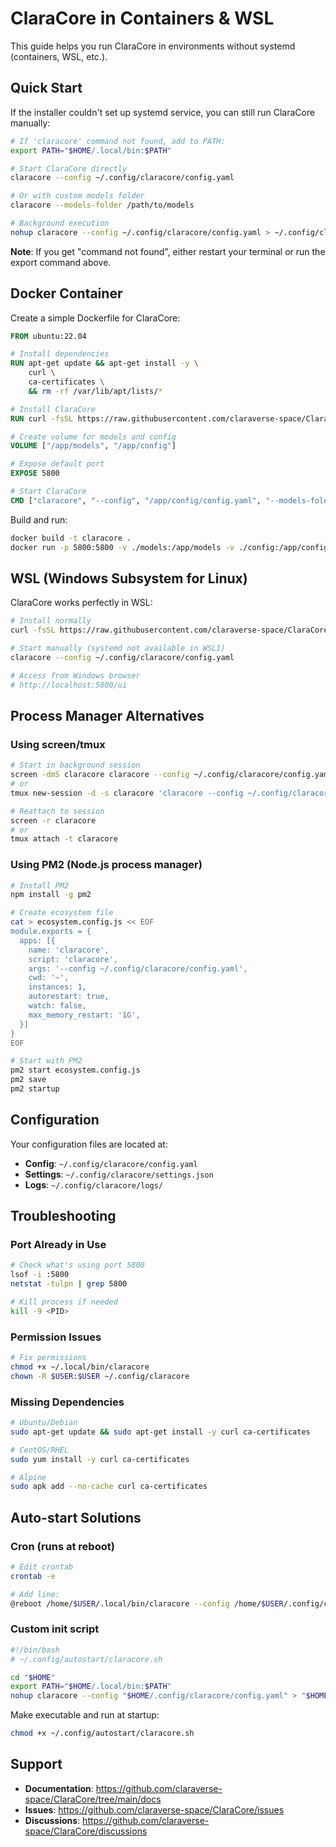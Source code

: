 # ClaraCore in Containers & WSL

This guide helps you run ClaraCore in environments without systemd (containers, WSL, etc.).

## Quick Start

If the installer couldn't set up systemd service, you can still run ClaraCore manually:

```bash
# If 'claracore' command not found, add to PATH:
export PATH="$HOME/.local/bin:$PATH"

# Start ClaraCore directly
claracore --config ~/.config/claracore/config.yaml

# Or with custom models folder
claracore --models-folder /path/to/models

# Background execution
nohup claracore --config ~/.config/claracore/config.yaml > ~/.config/claracore/claracore.log 2>&1 &
```

**Note**: If you get "command not found", either restart your terminal or run the export command above.

## Docker Container

Create a simple Dockerfile for ClaraCore:

```dockerfile
FROM ubuntu:22.04

# Install dependencies
RUN apt-get update && apt-get install -y \
    curl \
    ca-certificates \
    && rm -rf /var/lib/apt/lists/*

# Install ClaraCore
RUN curl -fsSL https://raw.githubusercontent.com/claraverse-space/ClaraCore/main/scripts/install.sh | bash

# Create volume for models and config
VOLUME ["/app/models", "/app/config"]

# Expose default port
EXPOSE 5800

# Start ClaraCore
CMD ["claracore", "--config", "/app/config/config.yaml", "--models-folder", "/app/models"]
```

Build and run:
```bash
docker build -t claracore .
docker run -p 5800:5800 -v ./models:/app/models -v ./config:/app/config claracore
```

## WSL (Windows Subsystem for Linux)

ClaraCore works perfectly in WSL:

```bash
# Install normally
curl -fsSL https://raw.githubusercontent.com/claraverse-space/ClaraCore/main/scripts/install.sh | bash

# Start manually (systemd not available in WSL1)
claracore --config ~/.config/claracore/config.yaml

# Access from Windows browser
# http://localhost:5800/ui
```

## Process Manager Alternatives

### Using screen/tmux
```bash
# Start in background session
screen -dmS claracore claracore --config ~/.config/claracore/config.yaml
# or
tmux new-session -d -s claracore 'claracore --config ~/.config/claracore/config.yaml'

# Reattach to session
screen -r claracore
# or
tmux attach -t claracore
```

### Using PM2 (Node.js process manager)
```bash
# Install PM2
npm install -g pm2

# Create ecosystem file
cat > ecosystem.config.js << EOF
module.exports = {
  apps: [{
    name: 'claracore',
    script: 'claracore',
    args: '--config ~/.config/claracore/config.yaml',
    cwd: '~',
    instances: 1,
    autorestart: true,
    watch: false,
    max_memory_restart: '1G',
  }]
}
EOF

# Start with PM2
pm2 start ecosystem.config.js
pm2 save
pm2 startup
```

## Configuration

Your configuration files are located at:
- **Config**: `~/.config/claracore/config.yaml`
- **Settings**: `~/.config/claracore/settings.json`
- **Logs**: `~/.config/claracore/logs/`

## Troubleshooting

### Port Already in Use
```bash
# Check what's using port 5800
lsof -i :5800
netstat -tulpn | grep 5800

# Kill process if needed
kill -9 <PID>
```

### Permission Issues
```bash
# Fix permissions
chmod +x ~/.local/bin/claracore
chown -R $USER:$USER ~/.config/claracore
```

### Missing Dependencies
```bash
# Ubuntu/Debian
sudo apt-get update && sudo apt-get install -y curl ca-certificates

# CentOS/RHEL
sudo yum install -y curl ca-certificates

# Alpine
sudo apk add --no-cache curl ca-certificates
```

## Auto-start Solutions

### Cron (runs at reboot)
```bash
# Edit crontab
crontab -e

# Add line:
@reboot /home/$USER/.local/bin/claracore --config /home/$USER/.config/claracore/config.yaml >> /home/$USER/.config/claracore/startup.log 2>&1 &
```

### Custom init script
```bash
#!/bin/bash
# ~/.config/autostart/claracore.sh

cd "$HOME"
export PATH="$HOME/.local/bin:$PATH"
nohup claracore --config "$HOME/.config/claracore/config.yaml" > "$HOME/.config/claracore/startup.log" 2>&1 &
```

Make executable and run at startup:
```bash
chmod +x ~/.config/autostart/claracore.sh
```

## Support

- **Documentation**: https://github.com/claraverse-space/ClaraCore/tree/main/docs
- **Issues**: https://github.com/claraverse-space/ClaraCore/issues
- **Discussions**: https://github.com/claraverse-space/ClaraCore/discussions